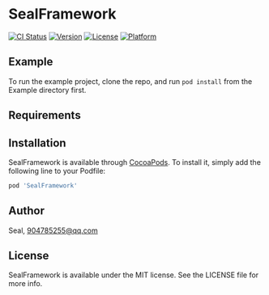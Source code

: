 # SealFramework

[![CI Status](https://img.shields.io/travis/Seal/SealFramework.svg?style=flat)](https://travis-ci.org/Seal/SealFramework)
[![Version](https://img.shields.io/cocoapods/v/SealFramework.svg?style=flat)](https://cocoapods.org/pods/SealFramework)
[![License](https://img.shields.io/cocoapods/l/SealFramework.svg?style=flat)](https://cocoapods.org/pods/SealFramework)
[![Platform](https://img.shields.io/cocoapods/p/SealFramework.svg?style=flat)](https://cocoapods.org/pods/SealFramework)

## Example

To run the example project, clone the repo, and run `pod install` from the Example directory first.

## Requirements

## Installation

SealFramework is available through [CocoaPods](https://cocoapods.org). To install
it, simply add the following line to your Podfile:

```ruby
pod 'SealFramework'
```

## Author

Seal, 904785255@qq.com

## License

SealFramework is available under the MIT license. See the LICENSE file for more info.
